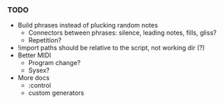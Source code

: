### TODO

* Build phrases instead of plucking random notes
  * Connectors between phrases: silence, leading notes, fills, gliss?
  * Repetition?
* !import paths should be relative to the script, not working dir (?)
* Better MIDI
  * Program change?
  * Sysex?
* More docs
  * :control
  * custom generators

